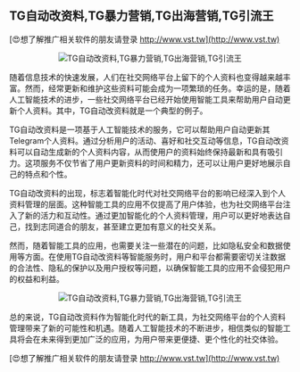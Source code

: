 ## **TG自动改资料,TG暴力营销,TG出海营销,TG引流王**

[😍想了解推广相关软件的朋友请登录 http://www.vst.tw](http://www.vst.tw)

 <center><img src="https://vst.tw/MP4/tuiguang/png/2.png" alt="TG自动改资料,TG暴力营销,TG出海营销,TG引流王"></center>

随着信息技术的快速发展，人们在社交网络平台上留下的个人资料也变得越来越丰富。然而，经常更新和维护这些资料可能会成为一项繁琐的任务。幸运的是，随着人工智能技术的进步，一些社交网络平台已经开始使用智能工具来帮助用户自动更新个人资料。其中，TG自动改资料就是一个典型的例子。

TG自动改资料是一项基于人工智能技术的服务，它可以帮助用户自动更新其Telegram个人资料。通过分析用户的活动、喜好和社交互动等信息，TG自动改资料可以自动生成新的个人资料内容，从而使用户的资料始终保持最新和具有吸引力。这项服务不仅节省了用户更新资料的时间和精力，还可以让用户更好地展示自己的特点和个性。

TG自动改资料的出现，标志着智能化时代对社交网络平台的影响已经深入到个人资料管理的层面。这种智能工具的应用不仅提高了用户体验，也为社交网络平台注入了新的活力和互动性。通过更加智能化的个人资料管理，用户可以更好地表达自己，找到志同道合的朋友，甚至建立更加有意义的社交关系。

然而，随着智能工具的应用，也需要关注一些潜在的问题，比如隐私安全和数据使用等方面。在使用TG自动改资料等智能服务时，用户和平台都需要密切关注数据的合法性、隐私的保护以及用户授权等问题，以确保智能工具的应用不会侵犯用户的权益和利益。

 <center><img src="https://vst.tw/MP4/tuiguang/png/2.png" alt="TG自动改资料,TG暴力营销,TG出海营销,TG引流王"></center>

总的来说，TG自动改资料作为智能化时代的新工具，为社交网络平台的个人资料管理带来了新的可能性和机遇。随着人工智能技术的不断进步，相信类似的智能工具将会在未来得到更加广泛的应用，为用户带来更便捷、更个性化的社交体验。

[😍想了解推广相关软件的朋友请登录 http://www.vst.tw](http://www.vst.tw)



